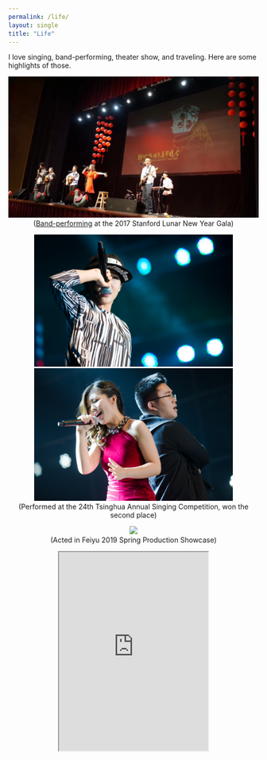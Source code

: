 ```yaml
---
permalink: /life/
layout: single
title: "Life"
---
```


I love singing, band-performing, theater show, and traveling. Here are some highlights of those.

<p align="center">
  <img src="/assets/images/photo5.jpg" width="600"/>
<br>
  (<a href="https://www.youtube.com/watch?v=chso3abnvLU">Band-performing</a> at the 2017 Stanford Lunar New Year Gala)
</p>

<p align="center">
  <img src="/assets/images/photo2.jpg" width="400"/>
  <img src="/assets/images/photo3.jpg" width="400"/>
  <br>
   (Performed at the 24th Tsinghua Annual Singing Competition, won the second place)
</p>

<p align="center">
  <img src="/assets/images/photo4.jpg" width="600"/>
  <br>
  (Acted in Feiyu 2019 Spring Production Showcase)
</p>

<p align="center">
<iframe src="https://www.google.com/maps/d/embed?mid=1NGyd6fFSZecbfqBtOdwXg_FYn0xRQ5ba" width="300" height="400"></iframe>
</p>
